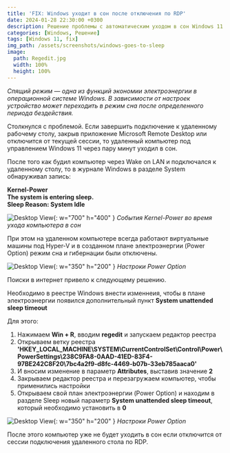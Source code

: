 ```yaml
---
title: 'FIX: Windows уходит в сон после отключения по RDP'
date: 2024-01-28 22:30:00 +0300
description: Решение проблемы с автоматическим уходом в сон Windows 11
categories: [Windows, Решение]
tags: [Windows 11, fix]
img_path: /assets/screenshots/windows-goes-to-sleep
image:
  path: Regedit.jpg
  width: 100%
  height: 100%
---
```


_Спящий режим — одна из функций экономии электроэнергии в операционной системе Windows. В зависимости от настроек устройство может переходить в режим сна после определенного периода бездействия._

Столкнулся с проблемой. Если завершить подключение к удаленному рабочему столу, закрыв приложение Microsoft Remote Desktop или отключится от текущей сессии, то удаленный компьютер под управлением Windows 11 через пару минут уходил в сон.

После того как будил компьютер через Wake on LAN и подключался к удаленному столу, то в журнале Windows в разделе System обнаруживал запись: 


**Kernel-Power** <br>
**The system is entering sleep.** <br>
**Sleep Reason: System Idle**


![Desktop View](Kernel-Power.jpg){: w="700" h="400" }
_События Kernel-Power во время ухода компьютера в сон_

При этом на удаленном компьютере всегда работают виртуальные машины под Hyper-V и в созданном плане электроэнергии (Power Option) режим сна и гибернации были отключены.

![Desktop View](Power-Option-1.jpg){: w="350" h="200" }
_Настроки Power Option_

Поиски в интернет привело к следующему решению.

Необходимо в реестре Windows внести изменнеия, чтобы в плане электроэнергии появился дополнительный пункт **System unattended sleep timeout**

Для этого:

1. Нажимаем **Win + R**, вводим **regedit** и запускаем редактор реестра
2. Открываем ветку реестра **'HKEY_LOCAL_MACHINE\SYSTEM\CurrentControlSet\Control\Power\PowerSettings\238C9FA8-0AAD-41ED-83F4-97BE242C8F20\7bc4a2f9-d8fc-4469-b07b-33eb785aaca0'**
3. И вносим изменение в параметр **Attributes**, выставив значение **2**
4. Закрываем редактор реестра и перезагружаем компьютер, чтобы применились настройки
5. Открываем свой план электроэнергии (Power Option) и находим в разделе Sleep новый параметр **System unattended sleep timeout**, который необходимо установить в **0**


![Desktop View](Power-Option-2.jpg){: w="350" h="200" }
_Настроки Power Option_

После этого компьютер уже не будет уходить в сон если отключится от сессии подключения удаленного стола по RDP.
